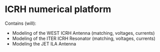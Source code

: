 # ICRH numerical platform
Contains (will):
 - Modeling of the WEST ICRH Antenna (matching, voltages, currents)
 - Modeling of the ITER ICRH Resonator (matching, voltages, currents)
 - Modeling the JET ILA Antenna

